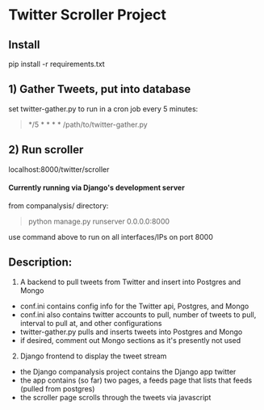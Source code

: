 # Twitter Scroller Project

## Install
pip install -r requirements.txt

## 1) Gather Tweets, put into database
set twitter-gather.py to run in a cron job every 5 minutes:
>*/5 * * * * /path/to/twitter-gather.py
## 2) Run scroller
localhost:8000/twitter/scroller
#### Currently running via Django's development server
from companalysis/ directory:
>python manage.py runserver 0.0.0.0:8000
> 
use command above to run on all interfaces/IPs on port 8000
## Description: 

1) A backend to pull tweets from Twitter and insert into Postgres and Mongo
- conf.ini contains config info for the Twitter api, Postgres, and Mongo
- conf.ini also contains twitter accounts to pull, number of tweets to pull, interval to pull at, and other configurations
- twitter-gather.py pulls and inserts tweets into Postgres and Mongo
- if desired, comment out Mongo sections as it's presently not used

2) Django frontend to display the tweet stream 
- the Django companalysis project contains the Django app twitter
- the app contains (so far) two pages, a feeds page that lists that feeds (pulled from postgres)
- the scroller page scrolls through the tweets via javascript

